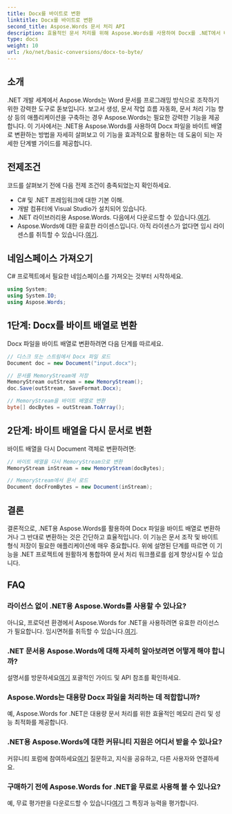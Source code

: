 ```yaml
---
title: Docx를 바이트로 변환
linktitle: Docx를 바이트로 변환
second_title: Aspose.Words 문서 처리 API
description: 효율적인 문서 처리를 위해 Aspose.Words를 사용하여 Docx를 .NET에서 바이트 배열로 변환하는 방법을 알아보세요. 단계별 가이드가 포함되어 있습니다.
type: docs
weight: 10
url: /ko/net/basic-conversions/docx-to-byte/
---
```

## 소개

.NET 개발 세계에서 Aspose.Words는 Word 문서를 프로그래밍 방식으로 조작하기 위한 강력한 도구로 돋보입니다. 보고서 생성, 문서 작업 흐름 자동화, 문서 처리 기능 향상 등의 애플리케이션을 구축하는 경우 Aspose.Words는 필요한 강력한 기능을 제공합니다. 이 기사에서는 .NET용 Aspose.Words를 사용하여 Docx 파일을 바이트 배열로 변환하는 방법을 자세히 살펴보고 이 기능을 효과적으로 활용하는 데 도움이 되는 자세한 단계별 가이드를 제공합니다.

## 전제조건

코드를 살펴보기 전에 다음 전제 조건이 충족되었는지 확인하세요.
- C# 및 .NET 프레임워크에 대한 기본 이해.
- 개발 컴퓨터에 Visual Studio가 설치되어 있습니다.
-  .NET 라이브러리용 Aspose.Words. 다음에서 다운로드할 수 있습니다.[여기](https://releases.aspose.com/words/net/).
-  Aspose.Words에 대한 유효한 라이센스입니다. 아직 라이센스가 없다면 임시 라이센스를 취득할 수 있습니다.[여기](https://purchase.aspose.com/temporary-license/).

## 네임스페이스 가져오기

C# 프로젝트에서 필요한 네임스페이스를 가져오는 것부터 시작하세요.
```csharp
using System;
using System.IO;
using Aspose.Words;
```

## 1단계: Docx를 바이트 배열로 변환

Docx 파일을 바이트 배열로 변환하려면 다음 단계를 따르세요.
```csharp
// 디스크 또는 스트림에서 Docx 파일 로드
Document doc = new Document("input.docx");

// 문서를 MemoryStream에 저장
MemoryStream outStream = new MemoryStream();
doc.Save(outStream, SaveFormat.Docx);

// MemoryStream을 바이트 배열로 변환
byte[] docBytes = outStream.ToArray();
```

## 2단계: 바이트 배열을 다시 문서로 변환

바이트 배열을 다시 Document 객체로 변환하려면:
```csharp
// 바이트 배열을 다시 MemoryStream으로 변환
MemoryStream inStream = new MemoryStream(docBytes);

// MemoryStream에서 문서 로드
Document docFromBytes = new Document(inStream);
```

## 결론

결론적으로, .NET용 Aspose.Words를 활용하여 Docx 파일을 바이트 배열로 변환하거나 그 반대로 변환하는 것은 간단하고 효율적입니다. 이 기능은 문서 조작 및 바이트 형식 저장이 필요한 애플리케이션에 매우 중요합니다. 위에 설명된 단계를 따르면 이 기능을 .NET 프로젝트에 원활하게 통합하여 문서 처리 워크플로를 쉽게 향상시킬 수 있습니다.

## FAQ

### 라이선스 없이 .NET용 Aspose.Words를 사용할 수 있나요?
아니요, 프로덕션 환경에서 Aspose.Words for .NET을 사용하려면 유효한 라이선스가 필요합니다. 임시면허를 취득할 수 있습니다.[여기](https://purchase.aspose.com/temporary-license/).

### .NET 문서용 Aspose.Words에 대해 자세히 알아보려면 어떻게 해야 합니까?
 설명서를 방문하세요[여기](https://reference.aspose.com/words/net/) 포괄적인 가이드 및 API 참조를 확인하세요.

### Aspose.Words는 대용량 Docx 파일을 처리하는 데 적합합니까?
예, Aspose.Words for .NET은 대용량 문서 처리를 위한 효율적인 메모리 관리 및 성능 최적화를 제공합니다.

### .NET용 Aspose.Words에 대한 커뮤니티 지원은 어디서 받을 수 있나요?
 커뮤니티 포럼에 참여하세요[여기](https://forum.aspose.com/c/words/8) 질문하고, 지식을 공유하고, 다른 사용자와 연결하세요.

### 구매하기 전에 Aspose.Words for .NET을 무료로 사용해 볼 수 있나요?
 예, 무료 평가판을 다운로드할 수 있습니다[여기](https://releases.aspose.com/) 그 특징과 능력을 평가합니다.
